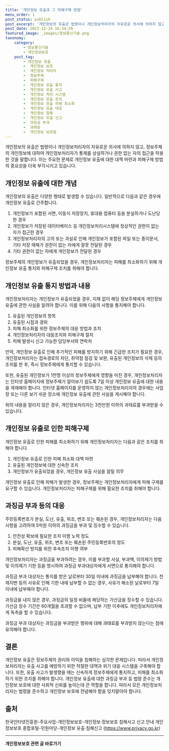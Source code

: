 ```yaml
---
title: '개인정보 유출과 그 피해구제 방법'
menu_order: 1
post_status: publish
post_excerpt: '개인정보의 유출은 법령이나 개인정보처리자의 자유로운 의사에 의하지 않고, 정보주체의 개인정보에 대하여 개인정보처리자가 통제를 상실하거나 권한 없는 자의 접근을 허용한 것을 말합니다. 이는 주요한 문제로 개인정보 유출에 대한 대책 마련과 피해구제 방법의 중요성을 더욱 부각시키고 있습니다.'
post_date: 2023-12-24 16:34:29
featured_image: _images/정보통신기술.png
taxonomy:
    category:
        - 정보통신기술
        - 개인정보보호
    post_tag:
        - 개인정보 유출
        -  개인정보 보호
        -  개인정보 처리자
        -  정보주체
        -  피해구제
        -  개인정보 유출 통지
        -  개인정보 유출 사고
        -  개인정보 처리 시스템
        -  개인정보 유출 조치
        -  개인정보 유출 피해 최소화
        -  개인정보 유출 대응
        -  개인정보 침해
        -  개인정보 유출 신고
        -  과징금 부과
        -  과태료
        -  개인정보 보호법
---
```



개인정보의 유출은 법령이나 개인정보처리자의 자유로운 의사에 의하지 않고, 정보주체의 개인정보에 대하여 개인정보처리자가 통제를 상실하거나 권한 없는 자의 접근을 허용한 것을 말합니다. 이는 주요한 문제로 개인정보 유출에 대한 대책 마련과 피해구제 방법의 중요성을 더욱 부각시키고 있습니다.

## 개인정보 유출에 대한 개념

개인정보의 유출은 다양한 형태로 발생할 수 있습니다. 일반적으로 다음과 같은 경우에 개인정보 유출로 간주합니다.

1. 개인정보가 포함된 서면, 이동식 저장장치, 휴대용 컴퓨터 등을 분실하거나 도난당한 경우
2. 개인정보가 저장된 데이터베이스 등 개인정보처리시스템에 정상적인 권한이 없는 자가 접근한 경우
3. 개인정보처리자의 고의 또는 과실로 인해 개인정보가 포함된 파일 또는 종이문서, 기타 저장 매체가 권한이 없는 자에게 잘못 전달된 경우
4. 기타 권한이 없는 자에게 개인정보가 전달된 경우

정보주체의 개인정보가 유출되었을 경우, 개인정보처리자는 피해를 최소화하기 위해 개인정보 유출 통지와 피해구제 조치를 취해야 합니다.

## 개인정보 유출 통지 방법과 내용

개인정보처리자는 개인정보가 유출되었을 경우, 지체 없이 해당 정보주체에게 개인정보 유출에 관한 사실을 알려야 합니다. 이를 위해 다음의 사항을 통지해야 합니다.

1. 유출된 개인정보의 항목
2. 유출된 시점과 경위
3. 피해 최소화를 위한 정보주체의 대응 방법과 조치
4. 개인정보처리자의 대응조치와 피해구제 절차
5. 피해 발생시 신고 가능한 담당부서와 연락처

만약, 개인정보 유출로 인해 추가적인 피해를 방지하기 위해 긴급한 조치가 필요한 경우, 개인정보처리자는 접속경로의 차단, 취약점 점검 및 보완, 유출된 개인정보의 삭제 등의 조치를 한 후, 즉시 정보주체에게 통지할 수 있습니다.

또한, 유출된 개인정보가 1천명 이상의 정보주체에게 영향을 미친 경우, 개인정보처리자는 인터넷 홈페이지에 정보주체가 알아보기 쉽도록 7일 이상 개인정보 유출에 대한 내용을 게재해야 합니다. 인터넷 홈페이지를 운영하지 않는 개인정보처리자의 경우에는 사업장 또는 다른 보기 쉬운 장소에 개인정보 유출에 관한 사실을 게시해야 합니다.

위의 내용을 알리지 않은 경우, 개인정보처리자는 3천만원 이하의 과태료를 부과받을 수 있습니다.

## 개인정보 유출로 인한 피해구제

개인정보 유출로 인한 피해를 최소화하기 위해 개인정보처리자는 다음과 같은 조치를 취해야 합니다.

1. 개인정보 유출로 인한 피해 최소화 대책 마련
2. 유출된 개인정보에 대한 신속한 조치
3. 개인정보가 유출되었을 경우, 개인정보 유출 사실을 알릴 의무

개인정보 유출로 인해 피해가 발생한 경우, 정보주체는 개인정보처리자에게 피해 구제를 요구할 수 있습니다. 개인정보처리자는 피해구제를 위해 필요한 조치를 취해야 합니다.

## 과징금 부과 등의 대응

주민등록번호가 분실, 도난, 유출, 위조, 변조 또는 훼손된 경우, 개인정보처리자는 다음 사항을 고려하여 5억원 이하의 과징금을 부과 및 징수할 수 있습니다.

1. 안전성 확보에 필요한 조치 이행 노력 정도
2. 분실, 도난, 유출, 위조, 변조 또는 훼손된 주민등록번호의 정도
3. 피해확산 방지를 위한 후속조치 이행 여부

개인정보처리자는 과징금을 부과하려는 경우, 이를 부과할 사실, 부과액, 이의제기 방법 및 이의제기 기한 등을 명시하여 과징금 부과대상자에게 서면으로 통지해야 합니다.

과징금 부과 대상자는 통지를 받은 날로부터 30일 이내에 과징금을 납부해야 합니다. 천재지변 등의 사유로 인해 기한 내에 납부할 수 없는 경우, 사유가 해소된 날로부터 7일 이내에 납부해야 합니다.

과징금을 내지 않은 경우, 과징금의 일정 비율에 해당하는 가산금을 징수할 수 있습니다. 가산금 징수 기간은 60개월을 초과할 수 없으며, 납부 기한 이후에도 개인정보처리자에게 독촉을 할 수 있습니다.

과징금 부과 대상자는 과징금을 부과받은 행위에 대해 과태료를 부과받지 않는다는 점에 유의해야 합니다.

## 결론

개인정보 유출은 정보주체의 권리와 이익을 침해하는 심각한 문제입니다. 따라서 개인정보처리자는 유출 사고를 예방하기 위한 적절한 대책과 위기 대응 시스템을 구축해야 합니다. 또한, 유출 사고가 발생했을 때는 신속하게 정보주체에게 통지하고, 피해를 최소화하기 위한 조치를 취해야 합니다. 개인정보 유출에 대한 과징금 부과 등 법령 준수는 개인정보 보호에 대한 사회적 신뢰를 높이는데 큰 역할을 합니다. 따라서 모든 개인정보처리자는 법령을 준수하고 개인정보 보호에 전념해야 함을 잊지말아야 합니다.

## 출처
한국인터넷진흥원-주요사업-개인정보보호-개인정보·정보보호 침해사고 신고 안내
개인정보보호 종합포털-민원마당-개인정보 유출·침해신고 (https://www.privacy.go.kr)
<!-- wp:separator -->
<hr class="wp-block-separator has-alpha-channel-opacity"/>
<!-- /wp:separator -->

<!-- wp:group {"backgroundColor":"base","layout":{"type":"constrained"}} -->
<div class="wp-block-group has-base-background-color has-background"><!-- wp:paragraph {"align":"center","fontSize":"medium"} -->
<p class="has-text-align-center has-large-font-size"><strong>개인정보보호 관련 글 바로가기</strong></p>
<!-- /wp:paragraph -->


<!-- wp:latest-posts
{"categories":[{"id":35067,"count":19,"description":"","link":"https://uknowlaw.com/category/%ea%b0%9c%ec%9d%b8%ec%a0%95%eb%b3%b4%eb%b3%b4%ed%98%b8/","name":"개인정보보호","slug":"개인정보보호","taxonomy":"category","parent":0,"meta":[],"_links":{"self":[{"href":"https://uknowlaw.com/wp-json/wp/v2/categories/35067"}],"collection":[{"href":"https://uknowlaw.com/wp-json/wp/v2/categories"}],"about":[{"href":"https://uknowlaw.com/wp-json/wp/v2/taxonomies/category"}],"wp:post_type":[{"href":"https://uknowlaw.com/wp-json/wp/v2/posts?categories=35067"}],"curies":[{"name":"wp","href":"https://api.w.org/{rel}","templated":true}]}}],"postsToShow":100,"excerptLength":28,"postLayout":"grid","columns":2,"featuredImageAlign":"left","featuredImageSizeSlug":"large","fontSize":"small"} /--></div>
<!-- /wp:group -->